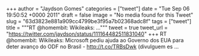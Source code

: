 
+++
author = "Jaydson Gomes"
categories = ["tweet"]
date = "Tue Sep 06 19:50:52 +0000 2011"
draft = false
image = "No media found for this Tweet"
slug = "63d3823e881a909cc4799be3f95a7b02368adc8f"
tags = ["tweet"]
title = """RT @homembit: Wikileaks: ..."""
tweet = true
tweet_url = "https://twitter.com/jaydson/status/111164482511831040"
+++
RT @homembit: Wikileaks: Microsoft pediu ajuda ao Governo dos EUA para deter avanço do ODF no Brasil - http://t.co/TRBsDwk (divulguem es ...
